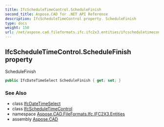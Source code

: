 ```yaml
---
title: IfcScheduleTimeControl.ScheduleFinish
second_title: Aspose.CAD for .NET API Reference
description: IfcScheduleTimeControl property. ScheduleFinish
type: docs
weight: 150
url: /net/aspose.cad.fileformats.ifc.ifc2x3.entities/ifcscheduletimecontrol/schedulefinish/
---
```

## IfcScheduleTimeControl.ScheduleFinish property

ScheduleFinish

```csharp
public IfcDateTimeSelect ScheduleFinish { get; set; }
```

### See Also

* class [IfcDateTimeSelect](../../../aspose.cad.fileformats.ifc.ifc2x3.types/ifcdatetimeselect/)
* class [IfcScheduleTimeControl](../)
* namespace [Aspose.CAD.FileFormats.Ifc.IFC2X3.Entities](../../ifcscheduletimecontrol/)
* assembly [Aspose.CAD](../../../)


